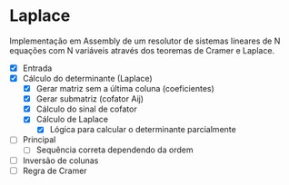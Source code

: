 # Laplace

Implementação em Assembly de um resolutor de sistemas lineares de N equações com N variáveis através dos teoremas de Cramer e Laplace.

- [x] Entrada
- [x] Cálculo do determinante (Laplace)
  - [x] Gerar matriz sem a última coluna (coeficientes)
  - [x] Gerar submatriz (cofator Aij)
  - [x] Cálculo do sinal de cofator
  - [x] Cálculo de Laplace
    - [x] Lógica para calcular o determinante parcialmente
- [ ] Principal
  - [ ] Sequência correta dependendo da ordem
- [ ] Inversão de colunas
- [ ] Regra de Cramer
